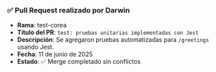 ### ✅ Pull Request realizado por Darwin

- **Rama**: test-corea
- **Título del PR**: `test: pruebas unitarias implementadas con Jest`
- **Descripción**: Se agregaron pruebas automatizadas para `/greetings` usando Jest.
- **Fecha**: 11 de junio de 2025
- **Estado**: ✅ Merge completado sin conflictos
